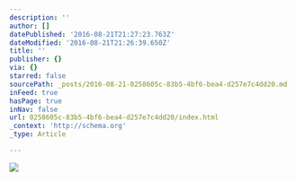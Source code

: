 ```yaml
---
description: ''
author: []
datePublished: '2016-08-21T21:27:23.763Z'
dateModified: '2016-08-21T21:26:39.650Z'
title: ''
publisher: {}
via: {}
starred: false
sourcePath: _posts/2016-08-21-0258605c-83b5-4bf6-bea4-d257e7c4dd20.md
inFeed: true
hasPage: true
inNav: false
url: 0258605c-83b5-4bf6-bea4-d257e7c4dd20/index.html
_context: 'http://schema.org'
_type: Article

---
```

![](https://the-grid-user-content.s3-us-west-2.amazonaws.com/0eab6fd9-c550-4d7a-a19d-c6f6f3ab7eaa.jpg)